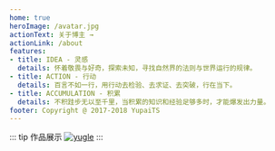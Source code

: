 ```yaml
---
home: true
heroImage: /avatar.jpg
actionText: 关于博主 →
actionLink: /about
features:
- title: IDEA - 灵感
  details: 怀着敬畏与好奇，探索未知，寻找自然界的法则与世界运行的规律。
- title: ACTION - 行动
  details: 百言不如一行，用行动去检验、去求证、去突破，行在当下。
- title: ACCUMULATION - 积累
  details: 不积跬步无以至千里，当积累的知识和经验足够多时，才能爆发出力量。
footer: Copyright @ 2017-2018 YupaiTS
---
```


::: tip 作品展示
[![yugle](/logos/yugle.ico)](https://yugle.yupaits.com/)
:::